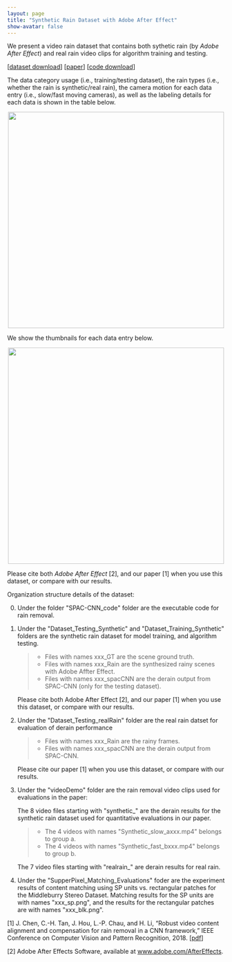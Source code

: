 ```yaml
---
layout: page
title: "Synthetic Rain Dataset with Adobe After Effect"
show-avatar: false
---
```


We present a video rain dataset that contains both sythetic rain (by _Adobe After Effect_) and real rain video clips for algorithm training and testing.   
  
\[[dataset download](https://github.com/hotndy/SPAC-SupplementaryMaterials)\] 
\[[paper](https://arxiv.org/abs/1803.10433)\]
\[[code download](https://bitbucket.org/st_ntu_corplab/mrp2a/src/bd2633dbc9912b833de156c799fdeb82747c1240?at=master)\]
  
The data category usage (i.e., training/testing dataset), the rain types (i.e., whether the rain is synthetic/real rain), the camera motion for each data entry (i.e., slow/fast moving cameras), as well as the labeling details for each data is shown in the table below.
<p align="center">
<img src="https://hotndy.github.io/projects/SPAC/rainDatasetTable.png" width="500px"/>
</p>

We show the thumbnails for each data entry below.

<p align="center">
<img src="https://hotndy.github.io/projects/SPAC/rainDatasetThumb.png" width="500px"/>
</p>

Please cite both _Adobe After Effect_ [2], and our paper [1] when you use this dataset, or compare with our results.


Organization structure details of the dataset:
  
0. Under the folder "SPAC-CNN_code" folder are the executable code for rain removal.     
  
1. Under the "Dataset_Testing_Synthetic" and "Dataset_Training_Synthetic" folders are the synthetic rain dataset for model training, and algorithm testing.
   > - Files with names xxx_GT are the scene ground truth.  
   > - Files with names xxx_Rain are the synthesized rainy scenes with Adobe Affter Effect.  
   > - Files with names xxx_spacCNN are the derain output from SPAC-CNN (only for the testing dataset).  
   
   Please cite both Adobe After Effect [2], and our paper [1] when you use this dataset, or compare with our results.      

2. Under the "Dataset_Testing_realRain" folder are the real rain datset for evaluation of derain performance
   > - Files with names xxx_Rain are the rainy frames.  
   > - Files with names xxx_spacCNN are the derain output from SPAC-CNN.  
   
   Please cite our paper [1] when you use this dataset, or compare with our results. 
   
3. Under the "videoDemo" folder are the rain removal video clips used for evaluations in the paper:

   The 8 video files starting with "synthetic_" are the derain results for the synthetic rain dataset used for quantitative evaluations in our paper.
      > - The 4 videos with names "Synthetic_slow_axxx.mp4" belongs to group a.  
      > - The 4 videos with names "Synthetic_fast_bxxx.mp4" belongs to group b.  
      
   The 7 video files starting with "realrain_" are derain results for real rain.
      
4. Under the "SupperPixel_Matching_Evaluations" foder are the experiment results of content matching using SP units vs. rectangular patches for the Middleburry Stereo Dataset. Matching results for the SP units are with names "xxx_sp.png", and the results for the rectangular patches are with names "xxx_blk.png".


[1] J. Chen, C.-H. Tan, J. Hou, L.-P. Chau, and H. Li, “Robust video content alignment and compensation for rain removal in a CNN framework,” IEEE Conference on Computer Vision and Pattern Recognition, 2018. \[[pdf](https://arxiv.org/abs/1803.10433)\]

[2] Adobe After Effects Software, available at www.adobe.com/AfterEffects.

